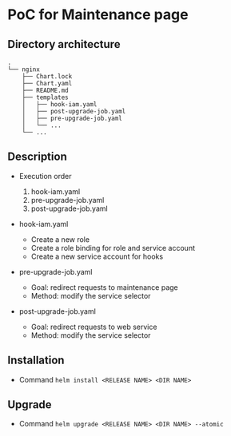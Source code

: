 # PoC for Maintenance page

## Directory architecture
```
.
└── nginx
    ├── Chart.lock
    ├── Chart.yaml
    ├── README.md
    ├── templates
    │   ├── hook-iam.yaml
    │   ├── post-upgrade-job.yaml
    │   ├── pre-upgrade-job.yaml
    │   └── ...
    └── ...
```

## Description
- Execution order
  1. hook-iam.yaml
  2. pre-upgrade-job.yaml
  3. post-upgrade-job.yaml

- hook-iam.yaml
  - Create a new role
  - Create a role binding for role and service account
  - Create a new service account for hooks

- pre-upgrade-job.yaml
  - Goal: redirect requests to maintenance page
  - Method: modify the service selector

- post-upgrade-job.yaml
  - Goal: redirect requests to web service
  - Method: modify the service selector

## Installation
- Command
  ``` helm install <RELEASE NAME> <DIR NAME> ``` 


## Upgrade
- Command
  ```helm upgrade <RELEASE NAME> <DIR NAME> --atomic```